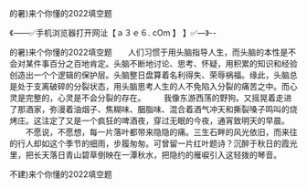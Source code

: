 的暑)来个你懂的2022填空题

《——✅手机浏览器打开网沚【ａ３ｅ６. cOm 】 】✅—》--

的暑)来个你懂的2022填空题　　人们习惯于用头脑指导人生，而头脑的本性是不会对某件事百分之百地肯定。头脑不断地讨论、思考、怀疑，用积累的知识和经验创造出一个个逻辑的保护层。头脑整日盘算着名利得失、荣辱祸福。缘此，头脑总是处于支离破碎的分裂状态，用头脑思考人生的人不免陷入分裂的痛苦之中。而心灵是完整的，心灵是不会分裂的存在。
　　我像东游西荡的野狗。又摇晃着走进了那酒家，弥漫着油烟子、焦糊味、胭脂味、混合着酒气冲天和撕裂嗓子鸣叫的烧烤庄。这注定了又是一个疯狂的啤酒夜，穿过无眠的今夜，通宵致明天的早晨。
　　不愿说，不愿想，每一片落叶都带来隐隐的痛。三生石畔的风光依旧，而来往的行人却如这个季节的细雨，步履匆匆。可曾留一片红叶题诗？沉醉于秋日的霞光里，把长天落日青山碧草倒映在一潭秋水，把隐约的雁唳引入这轻拨的琴音。





不建)来个你懂的2022填空题
